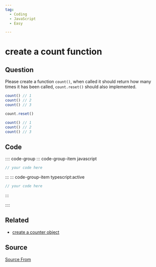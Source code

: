 ```yaml
---
tag:
  - Coding
  - JavaScript
  - Easy

---
```

  
# create a count function

## Question
Please create a function `count()`, when called it should return how many times it has been called, `count.reset()` should also implemented.

```js
count() // 1
count() // 2
count() // 3

count.reset()

count() // 1
count() // 2
count() // 3
```

## Code
:::: code-group
::: code-group-item javascript
```javascript
// your code here
```
:::
    ::: code-group-item typescript:active
```typescript
// your code here
```
:::
    
::::


## Related

+ [create a counter object](./create-a-counter-object)
##  Source
[Source From](https://bigfrontend.dev/problem/count-function)

  